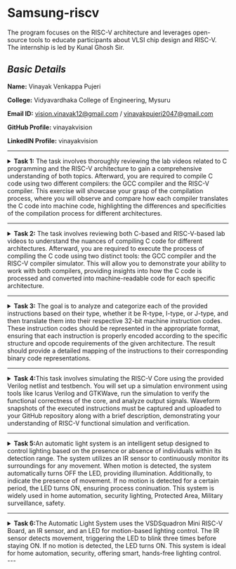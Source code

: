 
# **Samsung-riscv**
The program focuses on the RISC-V architecture and leverages open-source tools to educate participants about VLSI chip design and RISC-V. The internship is led by Kunal Ghosh Sir.

## *Basic Details*

**Name:** Vinayak Venkappa Pujeri

**College:** Vidyavardhaka College of Engineering, Mysuru

**Email ID:** vision.vinayak12@gmail.com / vinayakpujeri2047@gmail.com

**GitHub Profile:** vinayakvision

**LinkedIN Profile:** vinayakvision

---

<details>
<summary> <b>Task 1:</b> The task involves thoroughly reviewing the lab videos related to C programming and the RISC-V architecture to gain a comprehensive understanding of both topics. Afterward, you are required to compile C code using two different compilers: the GCC compiler and the RISC-V compiler. This exercise will showcase your grasp of the compilation process, where you will observe and compare how each compiler translates the C code into machine code, highlighting the differences and specificities of the compilation process for different architectures.</summary> 
<br>
Task is to refer to C based and RISCV based lab videos and execute the task of compiling the C code using gcc and riscv compiler.

**C Language based LAB**

**C and RISC-V Based Labs**

This repository demonstrates the processes involved in compiling C programs and generating assembly code using both a standard GCC compiler and a RISC-V GCC compiler. It includes comprehensive steps and explanations to guide users through each stage of the compilation and debugging workflow.

**C Language-Based Lab**

Steps to Compile a .c File on Your Machine:

1. Open the bash terminal and navigate to the directory where you want to create your file.
2. Use the following command to create and edit a new .c file:
   ```sh
   leafpad sum1ton.c


**Steps to Compile a .c File on our Machine:**
 ```sh
 gcc sum1ton.c
 ./a.out
```

 
Compilation and execution complete.
 
![2](https://github.com/user-attachments/assets/5363e456-21a1-498f-b360-5f5d66a58029)
)
RISC-V Based Lab

**Steps to Compile Using RISC-V GCC Compiler:**
1. Ensure the RISC-V GCC compiler is installed and accessible on your system.
2. Verify the .c file contents using the cat command:
   ```sh
   cat sum1ton.c


3. Compile the C program for RISC-V architecture using 01 option:
 ```sh
riscv64-unknown-elf-gcc -o1 -mabi=lp64 -march=rv64i -o sum1ton.o sum1ton.c
```
4. Disassemble the object file to view its assembly code using:
 ```sh
riscv64-unknown-elf-objdump -d sum1ton.o
```
5.minimize the assembly by using following code:
```sh
riscv64-unknown-elf-objdump -d sum1ton.o | less
```
 a)we extract main function's assembly code by using:
   ```sh
/main
```
6. Use /main in the terminal to locate the main function in the assembly output.
![4](https://github.com/user-attachments/assets/1f0acd4c-5ffa-43a4-97b6-fe6d89757fdf)
)

7.Compile the C program for RISC-V architecture using ofast option:
```sh
riscv64-unknown-elf-gcc -Ofast -mabi=lp64 -march=rv64i -o sum1ton.o sum1ton.c
```
8.Disassemble the object file to view its assembly code using:
```sh
riscv64-unknown-elf-objdump -d sum1ton.o
```
9.minimize the assembly by using following code:
```sh
riscv64-unknown-elf-objdump -d sum1ton.o | less
```
 a)we extract main function's assembly code by using:
 ```sh
  /main
```
10. Use /main in the terminal to locate the main function in the assembly output.
![4](https://github.com/user-attachments/assets/a8cf86d0-0954-4ad8-a923-ffe519db5115)
)

Explanation of Key Commands and Options: 
1. -mabi=lp64: Specifies the Application Binary Interface (ABI) for 64-bit integers, pointers, and long data types, suitable for 64-bit RISC-V architecture.

2. -march=rv64i: Indicates the 64-bit RISC-V base integer instruction set architecture.

3. -O1: Enables basic optimization for better performance without significantly increasing compilation time.

4. -Ofast: Optimize the code aggressively for the best possible speed.

5. riscv64-unknown-elf-objdump: A tool for disassembling RISC-V binaries to examine the code structure and debug it effectively.
 
   </details>

---

<details>
<summary> <b>Task 2:</b> The task involves reviewing both C-based and RISC-V-based lab videos to understand the nuances of compiling C code for different architectures. Afterward, you are required to execute the process of compiling the C code using two distinct tools: the GCC compiler and the RISC-V compiler simulator. This will allow you to demonstrate your ability to work with both compilers, providing insights into how the C code is processed and converted into machine-readable code for each specific architecture.</summary> 
<br>

Task is to analyze the SPIKE simulation performance using RISC-V GCC with -O1 and -Ofast optimization levels.  

*SPIKE Simulation and Compiler Optimization*

This repository demonstrates how to compile a C program using RISC-V GCC, simulate it using SPIKE, and compare the performance of different optimization levels (-O1 and -Ofast). It includes detailed steps and explanations to ensure clarity.  

**Steps to Complete the Task**  

1.Write a Simple C Program  

2.The following program calculates the swaping of two numbers:  

3.Compile Using RISC-V GCC

4.Compile with -O1 Optimization.

*Use the following command to compile the program with the -O1 optimization flag:*
```sh
riscv64-unknown-elf-gcc -O1 -mabi=lp64 -march=rv64i -o swift.o swift.c
```
**Disassemble Object Files to View Assembly Code(in new terminal)**
*Generate Dump for -O1 Optimization*
```sh
riscv64-unknown-elf-objdump -d swift.o
```
*Minimize the assembly by using following code:*
```sh
riscv64-unknown-elf-objdump -d swift.o | less
```
![main program for O1 option](https://github.com/user-attachments/assets/63c34a23-919a-4741-91f9-ab9e48a13e4a)


**Run SPIKE Simulation**
*Run a compiled RISC-V program on the SPIKE simulator in non-debug mode.*
```sh
spike pk swift.o
```
*Invoke the debug mode of the SPIKE RISC-V simulator.*
```sh
spike -d pk swift.o
```
![compiling with O1 option](https://github.com/user-attachments/assets/257327e6-bb35-412f-92de-ce70c92736d0)


**Compile with -Ofast Optimization.**
*Use the following command to compile the program with the -Ofast optimization flag:*
```sh
riscv64-unknown-elf-gcc -Ofast -mabi=lp64 -march=rv64i -o swift.o swift.c
```
**Disassemble Object Files to View Assembly Code(in new terminal)**
*Generate Dump for -Ofast Optimization*
```sh
riscv64-unknown-elf-objdump -d swift.o
```
*Minimize the assembly by using following code:*
```sh
riscv64-unknown-elf-objdump -d swift.o | less
```
![main program for ofast option](https://github.com/user-attachments/assets/f5df539d-7170-4158-bf1b-b19240672da2)


**Run SPIKE Simulation**
*Run -O1 Binary in SPIKE*
```sh
spike pk swift.o
```
*Invoke the debug mode of the SPIKE RISC-V simulator*
```sh
spike -d pk swift.o
```
![compiling with Ofast option](https://github.com/user-attachments/assets/c67c0820-11ea-4aae-aa01-1edaae5b8e71)


**After(spike -d pk swift.o) Observe the Instructions:**

1)After loading, SPIKE initializes and displays the Program Counter (PC) and Stack Pointer (SP).

2)Press Enter repeatedly to step through the execution.

3)Each press displays the next instruction executed by the program.

4)The displayed instructions directly correspond to the C code of the main program, providing insights into the program's execution flow.
**Explanation of Key Commands and Options:**

1. spike:RISC-V simulator that runs RISC-V programs on a virtual machine.

2. pk:Proxy kernel that acts as a minimal runtime environment for RISC-V programs, handling system calls like I/O and memory management.

3. swift.o:The compiled RISC-V binary of your program (created using a RISC-V GCC compiler).

4. -d (for debugging):Debugging mode in SPIKE, allows stepping through the instructions and inspecting the program's behavior.

5. riscv64-unknown-elf-gcc:RISC-V GCC compiler used to compile the C program into a RISC-V object file (.o).

6. -O1, -Ofast:Compiler optimization flags:
      a.-O1: Basic optimizations for performance.
      b.-Ofast: Aggressive optimizations for maximum speed.

7. riscv64-unknown-elf-objdump:Disassembles RISC-V binaries to examine assembly code.

These tools together enable compiling, running, and debugging RISC-V programs on a simulated environment.

</details>

---

<details>
<summary><b>Task 3:</b> The goal is to analyze and categorize each of the provided instructions based on their type, whether it be R-type, I-type, or J-type, and then translate them into their respective 32-bit machine instruction codes. These instruction codes should be represented in the appropriate format, ensuring that each instruction is properly encoded according to the specific structure and opcode requirements of the given architecture. The result should provide a detailed mapping of the instructions to their corresponding binary code representations.</summary>

# Understanding RISC-V and Its Instruction Formats

## What is RISC-V?
RISC-V is an open-source Instruction Set Architecture (ISA) that enables developers to design processors tailored to specific applications. Based on Reduced Instruction Set Computer (RISC) principles, RISC-V represents the fifth generation of processors built on this concept. Its open and free nature means developers can utilize RISC-V without purchasing licenses, making it a compelling alternative to proprietary processor technologies.

## Instruction Formats in RISC-V
The instruction format of a processor defines how machine language instructions are structured for execution. These instructions are composed of binary data (0s and 1s), each segment providing details about data location and operations to be performed. In RISC-V, there are six primary instruction formats:

1. **R-format**
2. **I-format**
3. **S-format**
4. **B-format**
5. **U-format**
6. **J-format**
<img width="772" alt="instructions_types" src="https://github.com/user-attachments/assets/7ca6b3ea-bd59-4419-8410-1e14e40e911e" />


---

### 1. R-type Instruction
R-type (Register-type) instructions operate on registers rather than memory locations. These are used for arithmetic and logical operations. Each instruction is 32 bits and divided into six fields:

#### Structure:

| Field Name | Size  | Description                            |
|------------|-------|----------------------------------------|
| Opcode     | 7 bits| Determines the instruction type        |
| rd         | 5 bits| Destination register                  |
| func3      | 3 bits| Specifies the type of operation       |
| rs1        | 5 bits| First source register                 |
| rs2        | 5 bits| Second source register                |
| func7      | 7 bits| Additional operation specification    |

#### Example: ADD r9, r2, r5
- **Operation:** Adds values in registers r2 and r5, storing the result in r9.
- **Field Breakdown:**

  - Opcode: `0110011`
  - rd (Destination): `r9` -> `01001`
  - rs1 (Source 1): `r2` -> `00010`
  - rs2 (Source 2): `r5` -> `00101`
  - func3: `000`
  - func7: `0000000`
- **32-bit Instruction:** `0000000_00101_00010_000_01001_0110011`


#### Example: XOR r10, r1, r4
- **Operation:** XOR operation between r1 and r4, result in r10.
- **Field Breakdown:**

  - Opcode: `0110011`
  - rd (Destination): `r10` -> `01010`
  - rs1 (Source 1): `r1` -> `00001`
  - rs2 (Source 2): `r4` -> `00100`
  - func3: `100`
  - func7: `0000000`
- **32-bit Instruction:** `0000000_00100_00001_100_01010_0110011`


#### Example: SLT r11, r2, r4
- **Operation:** Sets r11 to 1 if r2 < r4; otherwise, sets r11 to 0.
- **Field Breakdown:**

  - Opcode: `0110011`
  - rd (Destination): `r11` -> `01011`
  - rs1 (Source 1): `r2` -> `00010`
  - rs2 (Source 2): `r4` -> `00100`
  - func3: `010`
  - func7: `0000000`
- **32-bit Instruction:** `0000000_00100_00010_010_01011_0110011`

![r type](https://github.com/user-attachments/assets/33357c39-806e-4d2f-9158-cd204120dcd8)


---

### 2. I-type Instruction
I-type (Immediate-type) instructions use a register and an immediate (constant) value. These are typically used for load and immediate operations.

#### Structure:

| Field Name | Size  | Description                            |
|------------|-------|----------------------------------------|
| Opcode     | 7 bits| Determines the instruction type        |
| rd         | 5 bits| Destination register                  |
| func3      | 3 bits| Specifies the type of operation       |
| rs1        | 5 bits| Source register                       |
| imm[11:0]  | 12 bits| Immediate value                      |

#### Example: ADDI r12, r4, 5
- **Operation:** Adds immediate value 5 to the value in r4 and stores it in r12.
- **Field Breakdown:**
  - Opcode: `0010011`
  - rd (Destination): `r12` -> `01100`
  - rs1 (Source): `r4` -> `00100`
  - imm[11:0] (Immediate): `000000000101`
  - func3: `000`
- **32-bit Instruction:** `000000000101_00100_000_01100_0010011`

![i type](https://github.com/user-attachments/assets/76a06842-0672-46d8-b50e-c538c6f63c99)


---

### 3. S-type Instruction
S-type (Store-type) instructions store register values into memory locations.

#### Structure:

| Field Name | Size  | Description                            |
|------------|-------|----------------------------------------|
| Opcode     | 7 bits| Determines the instruction type        |
| rs1        | 5 bits| Base address register                 |
| rs2        | 5 bits| Source register                       |
| imm[11:5]  | 7 bits| Upper immediate value                  |
| imm[4:0]   | 5 bits| Lower immediate value                  |
| func3      | 3 bits| Specifies the type of operation       |

#### Example: SW r3, 2(r1)
- **Operation:** Stores the value in r3 into the memory at the address `r1 + 2`.
- **Field Breakdown:**
  - Opcode: `0100011`
  - rs1 (Base Address): `r1` -> `00001`
  - rs2 (Source): `r3` -> `00011`
  - imm[11:5] (Upper Immediate): `0000000`
  - imm[4:0] (Lower Immediate): `00010`
  - func3: `010`
- **32-bit Instruction:** `0000000_00011_00001_010_00010_0100011`

![s type](https://github.com/user-attachments/assets/a6210bc8-77c1-424d-a6e0-ada39b5189da)


---

### 4. B-type Instruction
B-type (Branch-type) instructions handle branching based on conditions.

#### Structure:

| Field Name | Size  | Description                            |
|------------|-------|----------------------------------------|
| Opcode     | 7 bits| Determines the instruction type        |
| rs1        | 5 bits| Source register 1                      |
| rs2        | 5 bits| Source register 2                      |
| imm[12|10:5|4:1|11] | 13 bits| Branch offset                      |
| func3      | 3 bits| Specifies the condition for branching |

#### Example: BNE r0, r1, 20
- **Operation:** Branches to the address `PC + 20` if r0 is not equal to r1.
- **Field Breakdown:**
  - Opcode: `1100011`
  - rs1: `r0` -> `00000`
  - rs2: `r1` -> `00001`
  - imm[12|10:5|4:1|11]: `0000010100`
  - func3: `001`
- **32-bit Instruction:** `0000000_00001_00000_001_10100_1100011`

#### Example: BEQ r0, r0, 15
- **Operation:** Branches to the address `PC + 15` if r0 equals r0 (always true).
- **Field Breakdown:**
  - Opcode: `1100011`
  - rs1: `r0` -> `00000`
  - rs2: `r0` -> `00000`
  - imm[12|10:5|4:1|11]: `000001111`
  - func3: `000`
- **32-bit Instruction:** `0000000_00000_00000_000_01111_1100011`

![b type](https://github.com/user-attachments/assets/31c67705-07f0-4d1d-86e0-2c0d8e3e2e78)

---

### 5. U-type Instruction
U-type (Upper Immediate) instructions load immediate data into the destination register.

#### Structure:

| Field Name | Size  | Description                            |
|------------|-------|----------------------------------------|
| Opcode     | 7 bits| Determines the instruction type        |
| rd         | 5 bits| Destination register                  |
| imm[31:12] | 20 bits| Upper immediate value                  |

![u type](https://github.com/user-attachments/assets/d5223eda-40fd-4418-8860-39f350330311)


---

### 6. J-type Instruction
J-type (Jump-type) instructions implement jump operations, often used for loops.

#### Structure:

| Field Name | Size  | Description                            |
|------------|-------|----------------------------------------|
| Opcode     | 7 bits| Determines the instruction type        |
| rd         | 5 bits| Destination register                  |
| imm[20|10:1|11|19:12] | 20 bits| Jump offset                        |

![j type](https://github.com/user-attachments/assets/f9841148-7b72-42c1-adea-3a9e2068d621)


---


This repository contains a list of 15 unique RISC-V instructions extracted from the assembly code along with their corresponding 32-bit instruction codes. These instructions cover different instruction formats, such as **U-type**, **I-type**, **J-type**, **B-type**, and **R-type**.


# RISC-V Instructions

This README contains a table of 23 unique RISC-V instructions, their machine codes, opcodes, formats, and instruction binaries for my assembly codes.

| Instruction                | Opcode  | Format | Machine Code | Instruction Binary                          |
|----------------------------|---------|--------|--------------|----------------------------------------------|
| addi sp, sp, -48           | 0010011 | I-type | 0xfff30313   | 11111111111100000011000000010011            |
| sd ra, 40(sp)              | 0100011 | S-type | 0x02113423   | 00000000001000010001000100010011            |
| li a5, 10                  | 0010011 | I-type | 0x00a00793   | 00000000000010100000011110010011            |
| sw a5, -24(s0)             | 0100011 | S-type | 0xfef42423   | 11111110111101000010010010010011            |
| addw a5, a4, a5            | 0110011 | R-type | 0x00f707bb   | 00000000011101000000000010010011            |
| mv a2, a4                  | 0110011 | R-type | 0x00070613   | 00000000000001110000000010010011            |
| mv a1, a5                  | 0110011 | R-type | 0x00078593   | 00000000000001110000101000010011            |
| lui a5, 0x21               | 0110111 | U-type | 0x000217b7   | 00000000000000100010011110110111            |
| jal ra, 1117c              | 1101111 | J-type | 0x7ad000ef   | 01111010110100000000000001110111            |
| subw a5, a4, a5            | 0110011 | R-type | 0x40f707bb   | 00000000111101000000000010010011            |
| and a5, a4, a5             | 0110011 | R-type | 0x00f777b3   | 00000000011101000000000010010011            |
| or a5, a4, a5              | 0110011 | R-type | 0x00f767b3   | 00000000011101000000000010010011            |
| xor a5, a4, a5             | 0110011 | R-type | 0x00f747b3   | 00000000011101000000000010010011            |
| slliw a5, a5, 0x1          | 0010011 | I-type | 0x0017979b   | 00000000000101110111000010010011            |
| sraiw a5, a5, 0x1          | 0010011 | I-type | 0x4017d79b   | 01000000000101110111000010010011            |
| sext.w a4, a4              | 0000011 | I-type | 0x0007071b   | 00000000000001110000000010010011            |
| bne a4, a5, 103c8          | 1100011 | B-type | 0x02f71063   | 00000000001011110001000001100011            |
| beq a4, a5, 103f8          | 1100011 | B-type | 0x02f70063   | 00000000001011110001000001100011            |
| bge a4, a5, 10428          | 1100011 | B-type | 0x02f75063   | 00000000001011110001000001100011            |
| blt a4, a5, 10458          | 1100011 | B-type | 0x02f74063   | 00000000001011110001000001100011            |
| j 10490                    | 1101111 | J-type | 0x0340006f   | 00000011001100000000000001101111            |
| addw a5, a4, a5            | 0110011 | R-type | 0x00f707bb   | 00000000011101000000000010010011            |
| beqz a5, 104e4             | 1100011 | B-type | 0x02078863   | 00000000001000110000000001100011            |

</details>

---
<details>
<summary> <b>Task 4:</b>This task involves simulating the RISC-V Core using the provided Verilog netlist and testbench. You will set up a simulation environment using tools like Icarus Verilog and GTKWave, run the simulation to verify the functional correctness of the core, and analyze output signals. Waveform snapshots of the executed instructions must be captured and uploaded to your GitHub repository along with a brief description, demonstrating your understanding of RISC-V functional simulation and verification.</summary> 
<br>

## 2. BLOCK DIAGRAM OF RISC-V RV32I
![image](https://user-images.githubusercontent.com/110079631/181293948-beb8622c-7696-4b06-b6c9-eeab9b8ab9d3.png)

## 3. INSTRUCTION SET OF RISC-V RV32I
![image](https://user-images.githubusercontent.com/110079631/181298133-60269bc2-01da-4b5c-8b42-69057b8dc15c.png)

# RISC-V Core Functional Simulation 
## 4. FUNCTIONAL SIMULATION

### 4.1 About iverilog and gtkwave
- Icarus Verilog is an implementation of the Verilog hardware description language.
- GTKWave is a fully featured GTK+ v1. 2 based wave viewer for Unix and Win32 which reads Ver Structural Verilog Compiler generated AET files as well as standard Verilog VCD/EVCD files and allows their viewing.

### 4.2 Installing iverilog and gtkwave

- **For Ubuntu**

 Open your terminal and type the following to install iverilog and GTKWave
 ```
 $   sudo apt get update
 $   sudo apt get install iverilog gtkwave
 ```

- **To clone the repository and download the netlist files for simulation , enter the following commands in your terminal.**

 ```
 $ git clone https://github.com/vinayrayapati/iiitb_rv32i
 $ cd iiitb_rv32i
 ```
- **To simulate and run the verilog code , enter the following commands in your terminal.**

```
$ iverilog -o iiitb_rv32i iiitb_rv32i.v iiitb_rv32i_tb.v
$ ./iiitb_rv32i
```
- **To see the output waveform in gtkwave, enter the following commands in your terminal.**

`$ gtkwave iiitb_rv32i.vcd`

### 4.3 The output waveform

 The output waveform showing the instructions performed in a 5-stage pipelined architecture.

## Instructions and Pipeline Details  

Below are the 15 instructions and their corresponding pipeline details:  

---

### 1. `add r6, r2, r1`  
**Purpose:** Add `r2` and `r1`, store the result in `r6`.  
```markdown
Fetch Stage:
  - IF_ID_IR: Holds the `add` instruction.
  - IF_ID_NPC: Holds the next program counter value.
Decode Stage:
  - ID_EX_IR: Ensures the instruction is decoded.
  - ID_EX_A: Value of register `r2`.
  - ID_EX_B: Value of register `r1`.
Execute Stage:
  - EX_MEM_ALUOUT: Result of `r2 + r1`.
  - EX_MEM_IR: Holds the `add` instruction.
Write-Back Stage:
  - WB_OUT: Verifies the result is written to `r6`.
```

---

### 2. `sub r7, r1, r2`  
**Purpose:** Subtract `r2` from `r1`, store the result in `r7`.  
```markdown
Fetch Stage:
  - IF_ID_IR: Holds the `sub` instruction.
Decode Stage:
  - ID_EX_A: Value of register `r1`.
  - ID_EX_B: Value of register `r2`.
Execute Stage:
  - EX_MEM_ALUOUT: Result of `r1 - r2`.
Write-Back Stage:
  - WB_OUT: Verifies the result is written to `r7`.
```

---

### 3. `and r8, r1, r3`  
**Purpose:** Perform bitwise AND between `r1` and `r3`, store the result in `r8`.  
```markdown
Fetch Stage:
  - IF_ID_IR: Holds the `and` instruction.
Decode Stage:
  - ID_EX_A: Value of register `r1`.
  - ID_EX_B: Value of register `r3`.
Execute Stage:
  - EX_MEM_ALUOUT: Result of `r1 & r3`.
Write-Back Stage:
  - WB_OUT: Verifies the result is written to `r8`.
```

---

### 4. `or r9, r2, r5`  
**Purpose:** Perform bitwise OR between `r2` and `r5`, store the result in `r9`.  
```markdown
Fetch Stage:
  - IF_ID_IR: Holds the `or` instruction.
Decode Stage:
  - ID_EX_A: Value of register `r2`.
  - ID_EX_B: Value of register `r5`.
Execute Stage:
  - EX_MEM_ALUOUT: Result of `r2 | r5`.
Write-Back Stage:
  - WB_OUT: Verifies the result is written to `r9`.
```

---

### 5. `xor r10, r1, r4`  
**Purpose:** Perform bitwise XOR between `r1` and `r4`, store the result in `r10`.  
```markdown
Fetch Stage:
  - IF_ID_IR: Holds the `xor` instruction.
Decode Stage:
  - ID_EX_A: Value of register `r1`.
  - ID_EX_B: Value of register `r4`.
Execute Stage:
  - EX_MEM_ALUOUT: Result of `r1 ^ r4`.
Write-Back Stage:
  - WB_OUT: Verifies the result is written to `r10`.
```

---

### 6. `addi r12, r4, 5`  
**Purpose:** Add immediate value `5` to `r4`, store the result in `r12`.  
```markdown
Fetch Stage:
  - IF_ID_IR: Holds the `addi` instruction.
Decode Stage:
  - ID_EX_A: Value of register `r4`.
  - ID_EX_IMMEDIATE: Immediate value `5`.
Execute Stage:
  - EX_MEM_ALUOUT: Result of `r4 + 5`.
Write-Back Stage:
  - WB_OUT: Verifies the result is written to `r12`.
```

---

### 7. `sw r3, r1, 2`  
**Purpose:** Store the value of `r3` into memory address `r1 + 2`.  
```markdown
Memory Access Stage:
  - EX_MEM_ALUOUT: Computed memory address (`r1 + 2`).
  - EX_MEM_B: Value of `r3` to store.
```

---

### 8. `lw r13, r1, 2`  
**Purpose:** Load word from memory address `r1 + 2` into `r13`.  
```markdown
Memory Access Stage:
  - MEM_WB_LMD: Value loaded from memory.
Write-Back Stage:
  - WB_OUT: Verifies the value is written to `r13`.
```

---

### 9. `beq r0, r0, 15`  
**Purpose:** Branch to PC + 15 if `r0 == r0` (always true).  
```markdown
Decode Stage:
  - BR_EN: High (branch taken).
Fetch Stage:
  - IF_ID_NPC: Updated program counter.
```

---

### 10. `add r14, r2, r2`  
**Purpose:** Add `r2` to itself, store the result in `r14`.  
```markdown
Fetch Stage:
  - IF_ID_IR: Holds the `add` instruction.
Decode Stage:
  - ID_EX_A: Value of register `r2`.
  - ID_EX_B: Value of register `r2`.
Execute Stage:
  - EX_MEM_ALUOUT: Result of `r2 + r2`.
Write-Back Stage:
  - WB_OUT: Verifies the result is written to `r14`.
```

---

### 11. `bne r0, r1, 20`  
**Purpose:** Branch to PC + 20 if `r0 != r1`.  
```markdown
Decode Stage:
  - BR_EN: High if `r0 != r1`.
Fetch Stage:
  - IF_ID_NPC: Updated program counter.
```

---

### 12. `addi r12, r4, 5`  
**Purpose:** Add immediate value `5` to `r4`, store the result in `r12`.  
```markdown
Fetch Stage:
  - IF_ID_IR: Holds the `addi` instruction.
Decode Stage:
  - ID_EX_A: Value of register `r4`.
  - ID_EX_IMMEDIATE: Immediate value `5`.
Execute Stage:
  - EX_MEM_ALUOUT: Result of `r4 + 5`.
Write-Back Stage:
  - WB_OUT: Verifies the result is written to `r12`.
```

---

### 13. `sll r15, r1, r2 (2)`  
**Purpose:** Perform logical left shift of `r1` by 2 (specified in `r2`), store the result in `r15`.  
```markdown
Fetch Stage:
  - IF_ID_IR: Holds the `sll` instruction.
Decode Stage:
  - ID_EX_A: Value of register `r1`.
  - ID_EX_SHAMT: Immediate shift value `2`.
Execute Stage:
  - EX_MEM_ALUOUT: Result of `r1 << 2`.
Write-Back Stage:
  - WB_OUT: Verifies the result is written to `r15`.
```

---

### 14. `srl r16, r14, r2 (2)`  
**Purpose:** Perform logical right shift of `r14` by 2 (specified in `r2`), store the result in `r16`.  
```markdown
Fetch Stage:
  - IF_ID_IR: Holds the `srl` instruction.
Decode Stage:
  - ID_EX_A: Value of register `r14`.
  - ID_EX_SHAMT: Immediate shift value `2`.
Execute Stage:
  - EX_MEM_ALUOUT: Result of `r14 >> 2`.
Write-Back Stage:
  - WB_OUT: Verifies the result is written to `r16`.
```


#### *Analysing the Output Waveform of various instructions*  
**```Instruction 1: ADD R6, R2, R1```**  
  
![add](https://github.com/user-attachments/assets/44851b1c-806a-4182-81ab-47af3cf725be)


**```Instruction 2: SUB R7, R1, R2```**  
  
![sub](https://github.com/user-attachments/assets/1104fc06-491a-4e9c-971c-8b51387bd2d6)


**```Instruction 3: AND R8, R1, R3```**  

![and](https://github.com/user-attachments/assets/ddeb5386-04ac-4ea7-a4ee-1e4d2968d2c9)


**```Instruction 4: OR R9, R2, R5```**  

![or](https://github.com/user-attachments/assets/c10ba03d-4f25-49f6-a1c4-b68dde3c1383)


**```Instruction 5: XOR R10, R1, R4```**  

![xor](https://github.com/user-attachments/assets/ed7a6299-92a0-4ed5-b812-97050af83c54)


**```Instruction 6: SLT R1, R2, R4```**  

![slt](https://github.com/user-attachments/assets/d463ee88-c39f-41c3-a4b3-31ee670da5e3)


**```Instruction 7: ADDI R12, R4, 5```**  

![addi](https://github.com/user-attachments/assets/4581b98f-e445-4776-8700-68b03f26131f)


**```Instruction 8: BEQ R0, R0, 15```**  
  
![BEQ](https://github.com/user-attachments/assets/02bbbd72-6d84-4595-a0af-5157524ccdf8)

 
**```Instruction 9:sw r3,r1,2```**

![sw](https://github.com/user-attachments/assets/65fd8529-9b5e-4572-a796-c370ab6b7051)

  
**```Instruction 10:lw r13,r1,2```**  

![lw](https://github.com/user-attachments/assets/58c72387-6ca2-4e15-a7c3-ca68f906ee3f)

**``` Full 5-stage instruction pipeline and pc-increment description Waveform```**

![5-stage instruction pipeline and pc-increment description Waveform](https://github.com/user-attachments/assets/2bce01e3-3405-432d-a1d6-ec359d45d560)



</details>

---

<details>
<summary> <b>Task 5:</b>An automatic light system is an intelligent setup designed to control lighting based on the presence or absence of individuals within its detection range. The system utilizes an IR sensor to continuously monitor its surroundings for any movement. When motion is detected, the system automatically turns OFF the LED, providing illumination. Additionally, to indicate the presence of movement. If no motion is detected for a certain period, the LED turns ON, ensuring process coninuation. This system is widely used in home automation, security lighting, Protected Area, Military surveillance, safety.</summary> 
<br>

# Automatic Light System using VSDSquadron Mini RISC-V Board

## Project Overview
An **automatic light system** is a setup designed to automatically control the lighting based on the presence or absence of individuals within its detection range. This system will also give an indication of motion detected by stoping the Blinking LED.

### Features:
✅ **Automatic Light Control**: Lights up based on motion detection  
✅ **Motion Indication**: LED blinks OFF when motion is detected   
✅ **Security and Automation**: Enhances convenience and safety  

---

## Required Components  
| Component | Quantity | Description |
|-----------|----------|-------------|
| **VSDSquadron Mini Board** | 1 | RISC-V SoC-based development board |
| **IR Sensor** | 1 | Detects motion based on infrared radiation |
| **LEDs** | 1 | Indicates motion detection |
| **Breadboard** | 1 | For circuit connections |
| **USB Cable** | 1 | Power and programming |
| **Jumper Wires** | - | For making connections |

---

## Pin Connections  

| **Component** | **Board Pin** | **Purpose** |
|--------------|-------------|-------------|
| **VCC of IR Sensor** | **3.2V** | Power supply |
| **GND of IR Sensor** | **GND** | Ground connection |
| **OUT of IR Sensor** | **Pin 4** | Motion detection signal |
| **LED** | **Pin 6** | Indicates motion detected |


## Pin connection diagram

![Automatic-light-system circuit diagram](https://github.com/user-attachments/assets/bfd0cca4-c559-4201-921b-378f1be785f1)

---
## breadboard connections

![physical connections on breadboard](https://github.com/user-attachments/assets/989f1c29-0fc7-4bb4-a938-f870a1d14c26)

---
## Working  
- The **IR sensor** is placed in a location where it can detect motion within its range.
- It continuously monitors infrared radiation for any changes caused by movement.
- When an individual enters the detection range, the IR sensor sends a signal to the microcontroller.
- Upon detecting motion, the system turns OFF the LED and blinks on when no motion Detected which indicates process will continue.

---
</details>

---


<details>
<summary> <b>Task 6:</b>The Automatic Light System uses the VSDSquadron Mini RISC-V Board, an IR sensor, and an LED for motion-based lighting control. The IR sensor detects movement, triggering the LED to blink three times before staying ON. If no motion is detected, the LED turns ON. This system is ideal for home automation, security, offering smart, hands-free lighting control.</summary> 
<br>

## Project Implementation  

### Steps to Implement:  
1. **Hardware Setup:**  
   - Connect the **IR sensor** to the board's GPIO pins.  
   - Wire an **LED** to indicate motion detection.  
   - Use a **breadboard** for easy prototyping and secure connections.  

2. **Software Development:**  
   - Write the **C firmware** to read the IR sensor output.  
   - Configure the GPIO pins for input (IR sensor) and output (LED).  
   - Implement logic to **blink the LED three times** upon detecting motion.  
   - Keep the LED **OFF** as long as movement is detected.  
   - Turn the LED **ON** after a delay when no movement is present.  

3. **Compilation & Upload:**  
   - Compile the code using a **RISC-V compatible toolchain**.  
   - Flash the program onto the **VSDSquadron Mini Board**.  

4. **Testing & Debugging:**  
   - Test the system in different lighting conditions.  
   - Adjust sensor sensitivity if needed.   

### Expected Output:  
- If motion is detected for a certain period, the LED automatically **turns OFF**. 
- If no motion is detected for a certain period, the LED automatically **turns ON**.  

This implementation ensures **automatic lighting control**, **indicate the proper process**, and **security enhancements** for various applications.
---

## Code Implementation  
```c
#include <ch32v00x.h>
#include <debug.h>

void GPIO_Config(void)
{
    GPIO_InitTypeDef GPIO_InitStructure = {0};
    RCC_APB2PeriphClockCmd(RCC_APB2Periph_GPIOD, ENABLE);
    
    GPIO_InitStructure.GPIO_Pin = GPIO_Pin_4;
    GPIO_InitStructure.GPIO_Mode = GPIO_Mode_IPU;
    GPIO_Init(GPIOD, &GPIO_InitStructure);
    
    GPIO_InitStructure.GPIO_Pin = GPIO_Pin_6;
    GPIO_InitStructure.GPIO_Mode = GPIO_Mode_Out_PP;
    GPIO_InitStructure.GPIO_Speed = GPIO_Speed_50MHz;
    GPIO_Init(GPIOD, &GPIO_InitStructure);
}

int main(void)
{
    uint8_t IR = 0;
    uint8_t set = 1;
    uint8_t reset = 0;
    uint8_t a = 0;
    
    NVIC_PriorityGroupConfig(NVIC_PriorityGroup_2);
    SystemCoreClockUpdate();
    Delay_Init();
    GPIO_Config();
    
    while (1)
    {
        IR = GPIO_ReadInputDataBit(GPIOD, GPIO_Pin_4);
        if (IR == 1)
        {
            for (a = 0; a < 3; a++)
            {
                GPIO_WriteBit(GPIOD, GPIO_Pin_6, set);
                Delay_Ms(200);
                GPIO_WriteBit(GPIOD, GPIO_Pin_6, reset);
                Delay_Ms(100);
            }
        }
    }
}
```
## Applications
✅ **Energy-Saving Lighting in Offices and Homes:**

When motion is detected, lights (LED) turn OFF to save energy, assuming that the motion indicates that someone is actively using the space (e.g., a person working in a room or moving around).
When no motion is detected, lights automatically turn ON, ensuring lights are on in case the space is left unoccupied for a while.

✅ **Interactive Displays or Exhibits:**

In museums, galleries, or exhibitions, the LED lights could indicate the activity level in an area. Motion triggers the lights to turn OFF, suggesting interaction or focus, while no motion for a period means the area is idle, and the lights turn ON as an indicator of inactivity or to attract attention to an exhibit.

✅ **Restroom or Bathroom Lights:**

If someone is in the restroom (motion is detected), the light could turn OFF after a set time to conserve energy when they leave. When the restroom is idle for a set period, the light would turn ON to indicate it's available or to prevent it from being left in the dark.

✅ **Smart Home Automation for Lighting:**

The system could be set up to automatically adjust based on whether a room is in use. When the room is being actively used (motion is detected), the LED (or lights) would turn OFF. After a period of inactivity, the lights would turn ON, indicating that the space is empty or the user wants some light after inactivity.

✅ **Warehouse or Storage Area Lighting:**

In warehouses, lights could be automatically controlled to save energy. When motion (such as a worker’s movement) is detected, the lights can turn OFF to save power when there’s enough natural light or no activity. After a period of inactivity (no motion), the lights turn ON to ensure visibility.

✅ **Smart Lighting in Parking Lots:**

Motion triggers the lights to turn OFF to save energy when cars or people are not moving in the parking lot, and after a period of no motion, lights turn ON to indicate safety or to prevent dark spaces in parking areas.

✅ **Dormitory or Shared Room Lighting:**

In dorms or shared living spaces, the system can be set up to automatically turn lights OFF when students or roommates are moving around (indicating active use), and ON when there's no movement for a while, to ensure lighting is available when someone returns to the room.

✅ **Motion Sensing in Data Centers:**

To save energy, lights in a data center could automatically turn OFF when motion is detected in specific areas, indicating that those areas are being used or walked through. If there's no motion for a period (e.g., no maintenance or activity), the lights turn ON to signal that the area is idle or to alert for maintenance needs.

# Conclusion
During the VSD Squadron mini Internship, I embarked on a journey exploring various aspects of VLSI system design on the RISC-V architecture, alongside open-source EDA tools.

</details>
---
